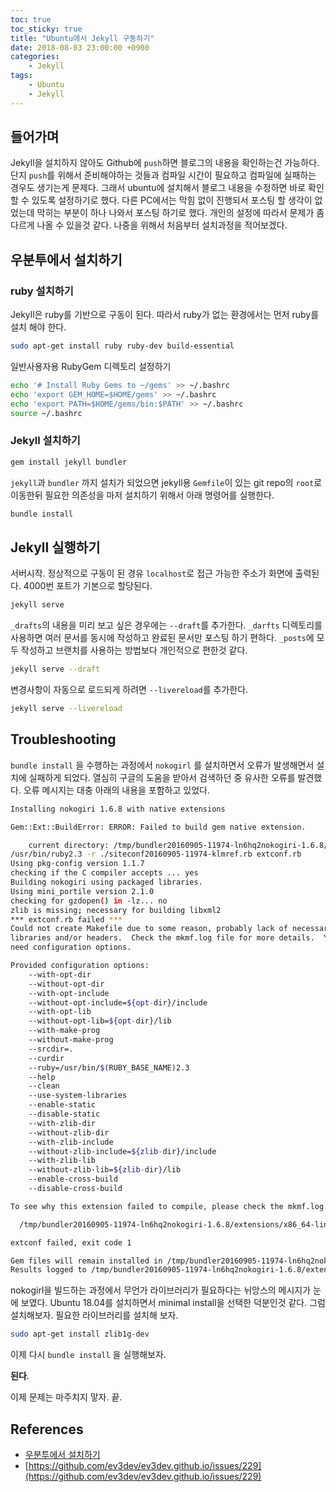 ```yaml
---
toc: true
toc_sticky: true
title: "Ubuntu에서 Jekyll 구동하기"
date: 2018-08-03 23:00:00 +0900
categories: 
    - Jekyll 
tags: 
    - Ubuntu
    - Jekyll
---
```


## 들어가며

Jekyll을 설치하지 않아도 Github에 ```push```하면 블로그의 내용을 확인하는건 가능하다. 단지 ```push```를 위해서 준비해야하는 것들과 컴파일 시간이 필요하고 컴파일에 실패하는 경우도 생기는게 문제다. 그래서 ubuntu에 설치해서 블로그 내용을 수정하면 바로 확인 할 수 있도록 설정하기로 했다. 다른 PC에서는 막힘 없이 진행되서 포스팅 할 생각이 없었는데 막히는 부분이 하나 나와서 포스팅 하기로 했다. 개인의 설정에 따라서 문제가 좀 다르게 나올 수 있을것 같다. 나중을 위해서 처음부터 설치과정을 적어보겠다.

## 우분투에서 설치하기

### ruby 설치하기

Jekyll은 ruby를 기반으로 구동이 된다. 따라서 ruby가 없는 환경에서는 먼저 ruby를 설치 해야 한다.

```bash
sudo apt-get install ruby ruby-dev build-essential
```

일반사용자용 RubyGem 디렉토리 설정하기

```bash
echo '# Install Ruby Gems to ~/gems' >> ~/.bashrc
echo 'export GEM_HOME=$HOME/gems' >> ~/.bashrc
echo 'export PATH=$HOME/gems/bin:$PATH' >> ~/.bashrc
source ~/.bashrc
```

### Jekyll 설치하기

```bash
gem install jekyll bundler
```

```jekyll```과 ```bundler``` 까지 설치가 되었으면 jekyll용 ```Gemfile```이 있는 git repo의 ```root```로 이동한뒤 필요한 의존성을 마저 설치하기 위해서 아래 명령어를 실행한다.

```bash
bundle install
```

## Jekyll 실행하기

서버시작. 정상적으로 구동이 된 경유 ```localhost```로 접근 가능한 주소가 화면에 출력된다. 4000번 포트가 기본으로 할당된다.

```bash
jekyll serve
```

```_drafts```의 내용을 미리 보고 싶은 경우에는 ```--draft```를 추가한다. ```_darfts``` 디렉토리를 사용하면 여러 문서를 동시에 작성하고 완료된 문서만 포스팅 하기 편하다. ```_posts```에 모두 작성하고 브랜치를 사용하는 방법보다 개인적으로 편한것 같다.

```bash
jekyll serve --draft
```

변경사항이 자동으로 로드되게 하려면 ```--livereload```를 추가한다.

```bash
jekyll serve --livereload
```

## Troubleshooting

```bundle install``` 을 수행하는 과정에서 ```nokogirl``` 를 설치하면서 오류가 발생해면서 설치에 실패하게 되었다. 열심히 구글의 도움을 받아서 검색하던 중 유사한 오류를 발견했다. 오류 메시지는 대충 아래의 내용을 포함하고 있었다.

```bash
Installing nokogiri 1.6.8 with native extensions

Gem::Ext::BuildError: ERROR: Failed to build gem native extension.

    current directory: /tmp/bundler20160905-11974-ln6hq2nokogiri-1.6.8/gems/nokogiri-1.6.8/ext/nokogiri
/usr/bin/ruby2.3 -r ./siteconf20160905-11974-klmref.rb extconf.rb
Using pkg-config version 1.1.7
checking if the C compiler accepts ... yes
Building nokogiri using packaged libraries.
Using mini_portile version 2.1.0
checking for gzdopen() in -lz... no
zlib is missing; necessary for building libxml2
*** extconf.rb failed ***
Could not create Makefile due to some reason, probably lack of necessary
libraries and/or headers.  Check the mkmf.log file for more details.  You may
need configuration options.

Provided configuration options:
    --with-opt-dir
    --without-opt-dir
    --with-opt-include
    --without-opt-include=${opt-dir}/include
    --with-opt-lib
    --without-opt-lib=${opt-dir}/lib
    --with-make-prog
    --without-make-prog
    --srcdir=.
    --curdir
    --ruby=/usr/bin/$(RUBY_BASE_NAME)2.3
    --help
    --clean
    --use-system-libraries
    --enable-static
    --disable-static
    --with-zlib-dir
    --without-zlib-dir
    --with-zlib-include
    --without-zlib-include=${zlib-dir}/include
    --with-zlib-lib
    --without-zlib-lib=${zlib-dir}/lib
    --enable-cross-build
    --disable-cross-build

To see why this extension failed to compile, please check the mkmf.log which can be found here:

  /tmp/bundler20160905-11974-ln6hq2nokogiri-1.6.8/extensions/x86_64-linux/2.3.0/nokogiri-1.6.8/mkmf.log

extconf failed, exit code 1

Gem files will remain installed in /tmp/bundler20160905-11974-ln6hq2nokogiri-1.6.8/gems/nokogiri-1.6.8 for inspection.
Results logged to /tmp/bundler20160905-11974-ln6hq2nokogiri-1.6.8/extensions/x86_64-linux/2.3.0/nokogiri-1.6.8/gem_make.out
```

nokogirl을 빌드하는 과정에서 무언가 라이브러리가 필요하다는 뉘앙스의 메시지가 눈에 보였다. Ubuntu 18.04를 설치하면서 minimal install을 선택한 덕분인것 같다. 그럼 설치해보자. 필요한 라이브러리를 설치해 보자.

```bash
sudo apt-get install zlib1g-dev
```

이제 다시 ```bundle install``` 을 실행해보자. 

**된다**.

이제 문제는 마주치지 맣자. 끝.

## References

- [우분투에서 설치하기](https://jekyllrb-ko.github.io/docs/installation/#ubuntu)
- [https://github.com/ev3dev/ev3dev.github.io/issues/229](https://github.com/ev3dev/ev3dev.github.io/issues/229)